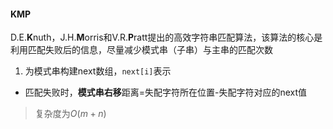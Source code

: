 #### KMP
D.E.**K**nuth，J.H.**M**orris和V.R.**P**ratt提出的高效字符串匹配算法，该算法的核心是利用匹配失败后的信息，尽量减少模式串（子串）与主串的匹配次数

1. 为模式串构建next数组，`next[i]`表示
- 匹配失败时，**模式串右移**距离=失配字符所在位置-失配字符对应的next值
> 复杂度为$O(m+n)$